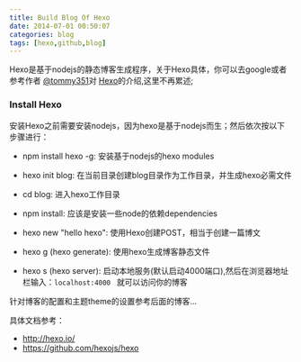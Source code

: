 ```yaml
---
title: Build Blog Of Hexo
date: 2014-07-01 00:50:07
categories: blog
tags: [hexo,github,blog]
---
```


Hexo是基于nodejs的静态博客生成程序，关于Hexo具体，你可以去google或者参考作者
<a href="https://github.com/tommy351">@tommy351</a>对
<a href="https://github.com/hexojs/hexo">Hexo</a>的介绍,这里不再累述;

<!-- more -->

<h3>Install Hexo </h3>

安装Hexo之前需要安装nodejs，因为hexo是基于nodejs而生；然后依次按以下步骤进行：

- npm install hexo -g: 安装基于nodejs的hexo modules

- hexo init blog: 在当前目录创建blog目录作为工作目录，并生成hexo必需文件

- cd blog: 进入hexo工作目录

- npm install: 应该是安装一些node的依赖dependencies

- hexo new "hello hexo": 使用Hexo创建POST，相当于创建一篇博文

- hexo g (hexo generate): 使用hexo生成博客静态文件

- hexo s (hexo server): 启动本地服务(默认启动4000端口),然后在浏览器地址栏输入：`localhost:4000 ` 就可以访问你的博客

针对博客的配置和主题theme的设置参考后面的博客...

具体文档参考：

- <a href="http://hexo.io/">http://hexo.io/</a>
- <a href="https://github.com/hexojs/hexo">https://github.com/hexojs/hexo</a>